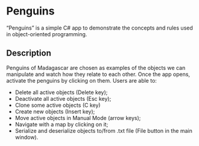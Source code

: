 # Penguins
“Penguins” is a simple C# app to demonstrate the concepts and rules used in object-oriented programming.

##  Description
Penguins of Madagascar are chosen as examples of the objects we can manipulate and watch how they relate to each other.
Once the app opens, activate the penguins by clicking on them. Users are able to:
* Delete all active objects (Delete key);
* Deactivate all active objects (Esc key);
* Clone some active objects (C key)
* Create new objects (Insert key);
* Move active objects in Manual Mode (arrow keys);
* Navigate with a map by clicking on it;
* Serialize and deserialize objects to/from .txt file (File button in the main window).




